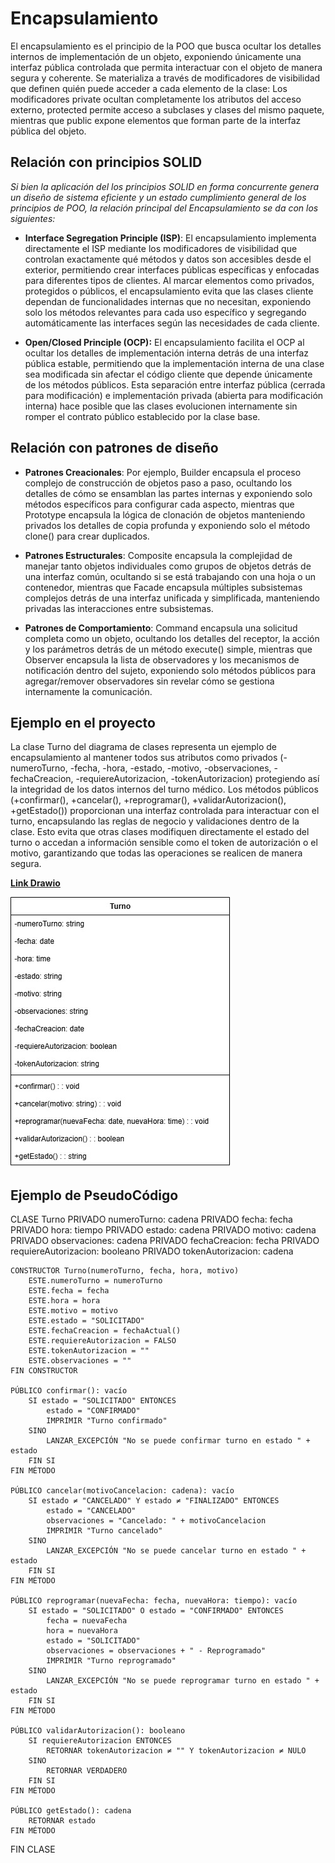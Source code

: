 # Encapsulamiento 

El encapsulamiento es el principio de la POO que busca ocultar los detalles internos de implementación de un objeto, exponiendo únicamente una interfaz pública controlada que permita interactuar con el objeto de manera segura y coherente. Se materializa a través de modificadores de visibilidad que definen quién puede acceder a cada elemento de la clase: Los modificadores private ocultan completamente los atributos del acceso externo, protected permite acceso a subclases y clases del mismo paquete, mientras que public expone elementos que forman parte de la interfaz pública del objeto.

## Relación con principios SOLID

*Si bien la aplicación del los principios SOLID en forma concurrente genera un diseño de sistema eficiente y un estado cumplimiento general de los principios de POO, la relación principal del Encapsulamiento se da con los siguientes:*

+ **Interface Segregation Principle (ISP)**: El encapsulamiento implementa directamente el ISP mediante los modificadores de visibilidad que controlan exactamente qué métodos y datos son accesibles desde el exterior, permitiendo crear interfaces públicas específicas y enfocadas para diferentes tipos de clientes. Al marcar elementos como privados, protegidos o públicos, el encapsulamiento evita que las clases cliente dependan de funcionalidades internas que no necesitan, exponiendo solo los métodos relevantes para cada uso específico y segregando automáticamente las interfaces según las necesidades de cada cliente.

+ **Open/Closed Principle (OCP):** El encapsulamiento facilita el OCP al ocultar los detalles de implementación interna detrás de una interfaz pública estable, permitiendo que la implementación interna de una clase sea modificada sin afectar el código cliente que depende únicamente de los métodos públicos. Esta separación entre interfaz pública (cerrada para modificación) e implementación privada (abierta para modificación interna) hace posible que las clases evolucionen internamente sin romper el contrato público establecido por la clase base.

## Relación con patrones de diseño

+ **Patrones Creacionales**: Por ejemplo, Builder encapsula el proceso complejo de construcción de objetos paso a paso, ocultando los detalles de cómo se ensamblan las partes internas y exponiendo solo métodos específicos para configurar cada aspecto, mientras que Prototype encapsula la lógica de clonación de objetos manteniendo privados los detalles de copia profunda y exponiendo solo el método clone() para crear duplicados.

+ **Patrones Estructurales**: Composite encapsula la complejidad de manejar tanto objetos individuales como grupos de objetos detrás de una interfaz común, ocultando si se está trabajando con una hoja o un contenedor, mientras que Facade encapsula múltiples subsistemas complejos detrás de una interfaz unificada y simplificada, manteniendo privadas las interacciones entre subsistemas.

+ **Patrones de Comportamiento**: Command encapsula una solicitud completa como un objeto, ocultando los detalles del receptor, la acción y los parámetros detrás de un método execute() simple, mientras que Observer encapsula la lista de observadores y los mecanismos de notificación dentro del sujeto, exponiendo solo métodos públicos para agregar/remover observadores sin revelar cómo se gestiona internamente la comunicación.

## Ejemplo en el proyecto

La clase Turno del diagrama de clases representa un ejemplo de encapsulamiento al mantener todos sus atributos como privados (-numeroTurno, -fecha, -hora, -estado, -motivo, -observaciones, -fechaCreacion, -requiereAutorizacion, -tokenAutorizacion) protegiendo así la integridad de los datos internos del turno médico. Los métodos públicos (+confirmar(), +cancelar(), +reprogramar(), +validarAutorizacion(), +getEstado()) proporcionan una interfaz controlada para interactuar con el turno, encapsulando las reglas de negocio y validaciones dentro de la clase. Esto evita que otras clases modifiquen directamente el estado del turno o accedan a información sensible como el token de autorización o el motivo, garantizando que todas las operaciones se realicen de manera segura.

[**Link Drawio**](https://drive.google.com/file/d/1v92S3EgiqqhLaLA7gSONAme8Hgf_yT43/view?usp=sharing)

![State](imagenes/EJEMPLO_ENCAPSULAMIENTO.jpg)

## Ejemplo de PseudoCódigo

CLASE Turno
    PRIVADO numeroTurno: cadena
    PRIVADO fecha: fecha
    PRIVADO hora: tiempo
    PRIVADO estado: cadena
    PRIVADO motivo: cadena
    PRIVADO observaciones: cadena
    PRIVADO fechaCreacion: fecha
    PRIVADO requiereAutorizacion: booleano
    PRIVADO tokenAutorizacion: cadena

    CONSTRUCTOR Turno(numeroTurno, fecha, hora, motivo)
        ESTE.numeroTurno = numeroTurno
        ESTE.fecha = fecha
        ESTE.hora = hora
        ESTE.motivo = motivo
        ESTE.estado = "SOLICITADO"
        ESTE.fechaCreacion = fechaActual()
        ESTE.requiereAutorizacion = FALSO
        ESTE.tokenAutorizacion = ""
        ESTE.observaciones = ""
    FIN CONSTRUCTOR

    PÚBLICO confirmar(): vacío
        SI estado = "SOLICITADO" ENTONCES
            estado = "CONFIRMADO"
            IMPRIMIR "Turno confirmado"
        SINO
            LANZAR_EXCEPCIÓN "No se puede confirmar turno en estado " + estado
        FIN SI
    FIN MÉTODO

    PÚBLICO cancelar(motivoCancelacion: cadena): vacío
        SI estado ≠ "CANCELADO" Y estado ≠ "FINALIZADO" ENTONCES
            estado = "CANCELADO"
            observaciones = "Cancelado: " + motivoCancelacion
            IMPRIMIR "Turno cancelado"
        SINO
            LANZAR_EXCEPCIÓN "No se puede cancelar turno en estado " + estado
        FIN SI
    FIN MÉTODO

    PÚBLICO reprogramar(nuevaFecha: fecha, nuevaHora: tiempo): vacío
        SI estado = "SOLICITADO" O estado = "CONFIRMADO" ENTONCES
            fecha = nuevaFecha
            hora = nuevaHora
            estado = "SOLICITADO"
            observaciones = observaciones + " - Reprogramado"
            IMPRIMIR "Turno reprogramado"
        SINO
            LANZAR_EXCEPCIÓN "No se puede reprogramar turno en estado " + estado
        FIN SI
    FIN MÉTODO

    PÚBLICO validarAutorizacion(): booleano
        SI requiereAutorizacion ENTONCES
            RETORNAR tokenAutorizacion ≠ "" Y tokenAutorizacion ≠ NULO
        SINO
            RETORNAR VERDADERO
        FIN SI
    FIN MÉTODO

    PÚBLICO getEstado(): cadena
        RETORNAR estado
    FIN MÉTODO

FIN CLASE
